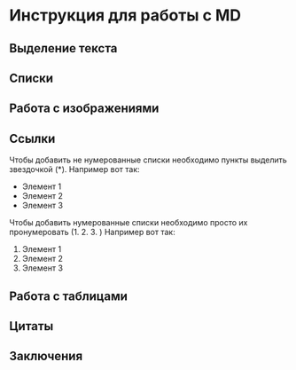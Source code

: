 # Инструкция для работы с MD

## Выделение текста

## Списки

## Работа с изображениями

## Ссылки

Чтобы добавить не нумерованные списки необходимо пункты выделить звездочкой (*). Например вот так:
* Элемент 1
* Элемент 2
* Элемент 3

Чтобы добавить нумерованные списки необходимо просто их пронумеровать (1. 2. 3. )
Например вот так:
1. Элемент 1
2. Элемент 2
3. Элемент 3

## Работа с таблицами

## Цитаты

## Заключения